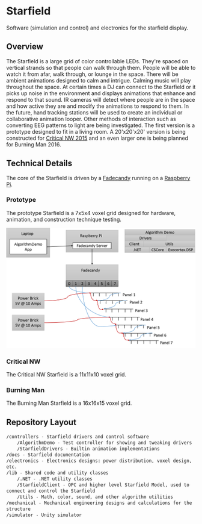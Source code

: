 Starfield
=========

Software (simulation and control) and electronics for the starfield display.

## Overview

The Starfield is a large grid of color controllable LEDs. They're spaced on vertical strands so that people can walk through them. People will be able to watch it from afar, walk through, or lounge in the space. There will be ambient animations designed to calm and intrigue. Calming music will play throughout the space. At certain times a DJ can connect to the Starfield or it picks up noise in the environment and displays animations that enhance and respond to that sound. IR cameras will detect where people are in the space and how active they are and modify the animations to respond to them. In the future, hand tracking stations will be used to create an individual or collaborative animation looper. Other methods of interaction such as converting EEG patterns to light are being investigated. The first version is a prototype designed to fit in a living room. A 20'x20'x20' version is being constructed for [Critical NW 2015](http://www.criticalnw.org/) and an even larger one is being planned for Burning Man 2016.

## Technical Details

The core of the Starfield is driven by a [Fadecandy](https://github.com/scanlime/fadecandy) running on a [Raspberry Pi](https://www.raspberrypi.org/).

### Prototype

The prototype Starfield is a 7x5x4 voxel grid designed for hardware, animation, and construction technique testing.

![Prototype Diagram](https://raw.githubusercontent.com/volaris/starfield/master/docs/images/Prototype.png)

### Critical NW

The Critical NW Starfield is a 11x11x10 voxel grid.

### Burning Man

The Burning Man Starfield is a 16x16x15 voxel grid.

## Repository Layout
```
/controllers - Starfield drivers and control software
    /AlgorithmDemo - Test controller for showing and tweaking drivers
    /StarfieldDrivers - Builtin animation implementations
/docs - Starfield documentation
/electronics - Electronics designs: power distribution, voxel design, etc.
/lib - Shared code and utility classes
    /.NET - .NET utility classes
    /StarfieldClient - OPC and higher level Starfield Model, used to connect and control the Starfield
    /Utils - Math, color, sound, and other algorithm utilities
/mechanical - Mechanical engineering designs and calculations for the structure
/simulator - Unity simulator
```